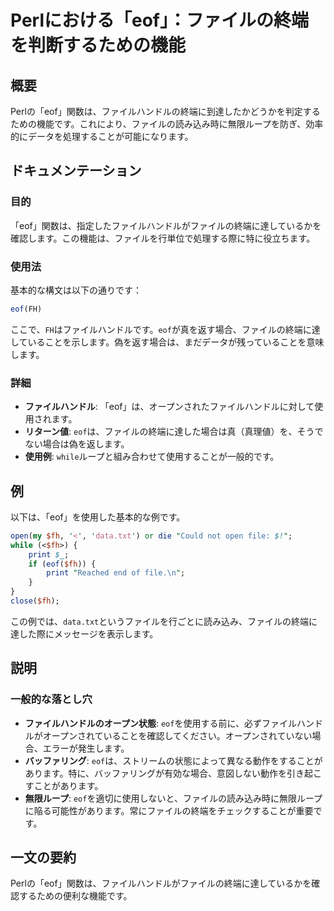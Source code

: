<!--
Meta Description: # Perlにおける「eof」：ファイルの終端を判断するための機能 ## 概要 Perlの「eof」関数は、ファイルハンドルの終端に到達したかどうかを判定するための機能です。これにより、ファイルの読み込み時に無限ループを防ぎ、効率的にデータを処理することが可能になります。 ## ドキュメンテーション...
Meta Keywords: eof, 関数は, perlの, perl, while
-->

# Perlにおける「eof」：ファイルの終端を判断するための機能

## 概要
Perlの「eof」関数は、ファイルハンドルの終端に到達したかどうかを判定するための機能です。これにより、ファイルの読み込み時に無限ループを防ぎ、効率的にデータを処理することが可能になります。

## ドキュメンテーション
### 目的
「eof」関数は、指定したファイルハンドルがファイルの終端に達しているかを確認します。この機能は、ファイルを行単位で処理する際に特に役立ちます。

### 使用法
基本的な構文は以下の通りです：

```perl
eof(FH)
```
ここで、`FH`はファイルハンドルです。`eof`が真を返す場合、ファイルの終端に達していることを示します。偽を返す場合は、まだデータが残っていることを意味します。

### 詳細
- **ファイルハンドル**: 「eof」は、オープンされたファイルハンドルに対して使用されます。
- **リターン値**: `eof`は、ファイルの終端に達した場合は真（真理値）を、そうでない場合は偽を返します。
- **使用例**: `while`ループと組み合わせて使用することが一般的です。

## 例
以下は、「eof」を使用した基本的な例です。

```perl
open(my $fh, '<', 'data.txt') or die "Could not open file: $!";
while (<$fh>) {
    print $_;
    if (eof($fh)) {
        print "Reached end of file.\n";
    }
}
close($fh);
```

この例では、`data.txt`というファイルを行ごとに読み込み、ファイルの終端に達した際にメッセージを表示します。

## 説明
### 一般的な落とし穴
- **ファイルハンドルのオープン状態**: `eof`を使用する前に、必ずファイルハンドルがオープンされていることを確認してください。オープンされていない場合、エラーが発生します。
- **バッファリング**: `eof`は、ストリームの状態によって異なる動作をすることがあります。特に、バッファリングが有効な場合、意図しない動作を引き起こすことがあります。
- **無限ループ**: `eof`を適切に使用しないと、ファイルの読み込み時に無限ループに陥る可能性があります。常にファイルの終端をチェックすることが重要です。

## 一文の要約
Perlの「eof」関数は、ファイルハンドルがファイルの終端に達しているかを確認するための便利な機能です。